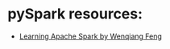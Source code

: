 # pySpark resources:
* [Learning Apache Spark by Wenqiang Feng](https://runawayhorse001.github.io/LearningApacheSpark/)
